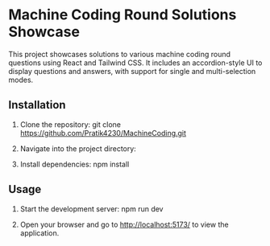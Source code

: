 # Machine Coding Round Solutions Showcase

This project showcases solutions to various machine coding round questions using React and Tailwind CSS. It includes an accordion-style UI to display questions and answers, with support for single and multi-selection modes.

## Installation

1. Clone the repository:
git clone https://github.com/Pratik4230/MachineCoding.git


2. Navigate into the project directory:

3. Install dependencies:
    npm install


## Usage

1. Start the development server:
    npm run dev

2. Open your browser and go to [http://localhost:5173/](http://localhost:5173/) to view the application.    
